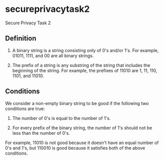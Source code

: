 # secureprivacytask2
Secure Privacy Task 2

## Definition
1) A binary string is a string consisting only of 0's and/or 1's. For example, 01011, 1111, and 00 are all binary strings.

2) The prefix of a string is any substring of the string that includes the beginning of the string. For example, the prefixes of 11010 are 1, 11, 110, 1101, and 11010.

## Conditions
We consider a non-empty binary string to be good if the following two conditions are true:
1. The number of 0's is equal to the number of 1's.

2. For every prefix of the binary string, the number of 1's should not be less than the number of 0's.

For example, 11010 is not good because it doesn't have an equal number of 0's and 1's, but 110010 is good because it satisfies both of the above conditions.
